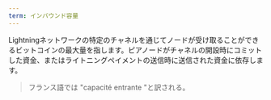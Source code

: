 ```yaml
---
term: インバウンド容量
---
```

Lightningネットワークの特定のチャネルを通じてノードが受け取ることができるビットコインの最大量を指します。ピアノードがチャネルの開設時にコミットした資金、またはライトニングペイメントの送信時に送信された資金に依存します。

> フランス語では "capacité entrante "と訳される。